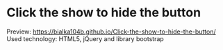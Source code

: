 # Click the show to hide the button

Preview: https://bialka104b.github.io/Click-the-show-to-hide-the-button/ 
Used technology: HTML5, jQuery and library bootstrap
